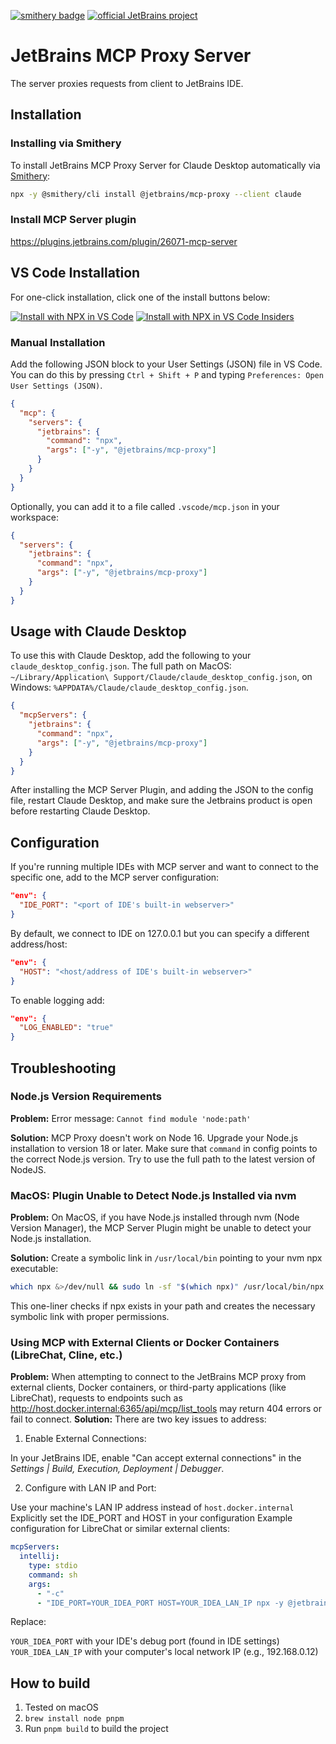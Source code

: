 [![smithery badge](https://smithery.ai/badge/@jetbrains/mcp-proxy)](https://smithery.ai/server/@jetbrains/mcp-proxy)
[![official JetBrains project](http://jb.gg/badges/incubator-flat-square.svg)](https://github.com/JetBrains#jetbrains-on-github)
# JetBrains MCP Proxy Server

The server proxies requests from client to JetBrains IDE.

## Installation

### Installing via Smithery

To install JetBrains MCP Proxy Server for Claude Desktop automatically via [Smithery](https://smithery.ai/server/@jetbrains/mcp-proxy):

```bash
npx -y @smithery/cli install @jetbrains/mcp-proxy --client claude
```

### Install MCP Server plugin

https://plugins.jetbrains.com/plugin/26071-mcp-server

## VS Code Installation

For one-click installation, click one of the install buttons below:

[![Install with NPX in VS Code](https://img.shields.io/badge/VS_Code-NPM-0098FF?style=flat-square&logo=visualstudiocode&logoColor=white)](https://insiders.vscode.dev/redirect/mcp/install?name=jetbrains&config=%7B%22command%22%3A%22npx%22%2C%22args%22%3A%5B%22-y%22%2C%22%40jetbrains%2Fmcp-proxy%22%5D%7D) [![Install with NPX in VS Code Insiders](https://img.shields.io/badge/VS_Code_Insiders-NPM-24bfa5?style=flat-square&logo=visualstudiocode&logoColor=white)](https://insiders.vscode.dev/redirect/mcp/install?name=jetbrains&config=%7B%22command%22%3A%22npx%22%2C%22args%22%3A%5B%22-y%22%2C%22%40jetbrains%2Fmcp-proxy%22%5D%7D&quality=insiders)

### Manual Installation

Add the following JSON block to your User Settings (JSON) file in VS Code. You can do this by pressing `Ctrl + Shift + P` and typing `Preferences: Open User Settings (JSON)`.

```json
{
  "mcp": {
    "servers": {
      "jetbrains": {
        "command": "npx",
        "args": ["-y", "@jetbrains/mcp-proxy"]
      }
    }
  }
}
```

Optionally, you can add it to a file called `.vscode/mcp.json` in your workspace:

```json
{
  "servers": {
    "jetbrains": {
      "command": "npx",
      "args": ["-y", "@jetbrains/mcp-proxy"]
    }
  }
}
```

## Usage with Claude Desktop

To use this with Claude Desktop, add the following to your `claude_desktop_config.json`.
The full path on MacOS: `~/Library/Application\ Support/Claude/claude_desktop_config.json`, on Windows: `%APPDATA%/Claude/claude_desktop_config.json`.

```json
{
  "mcpServers": {
    "jetbrains": {
      "command": "npx",
      "args": ["-y", "@jetbrains/mcp-proxy"]
    }
  }
}
```

After installing the MCP Server Plugin, and adding the JSON to the config file, restart Claude Desktop, and make sure the Jetbrains product is open before restarting Claude Desktop. 

## Configuration

If you're running multiple IDEs with MCP server and want to connect to the specific one, add to the MCP server configuration:
```json
"env": {
  "IDE_PORT": "<port of IDE's built-in webserver>"
}
```

By default, we connect to IDE on  127.0.0.1 but you can specify a different address/host:
```json
"env": {
  "HOST": "<host/address of IDE's built-in webserver>"
}
```

To enable logging add:
```json
"env": {
  "LOG_ENABLED": "true"
}
```

## Troubleshooting

### Node.js Version Requirements
**Problem:** Error message: `Cannot find module 'node:path'`

**Solution:**
MCP Proxy doesn't work on Node 16.
Upgrade your Node.js installation to version 18 or later. Make sure that `command` in config points to the correct Node.js version.
Try to use the full path to the latest version of NodeJS.

### 

### MacOS: Plugin Unable to Detect Node.js Installed via nvm
**Problem:** On MacOS, if you have Node.js installed through nvm (Node Version Manager), the MCP Server Plugin might be unable to detect your Node.js installation.

**Solution:** Create a symbolic link in `/usr/local/bin` pointing to your nvm npx executable:
```bash
which npx &>/dev/null && sudo ln -sf "$(which npx)" /usr/local/bin/npx
```
This one-liner checks if npx exists in your path and creates the necessary symbolic link with proper permissions.

### Using MCP with External Clients or Docker Containers (LibreChat, Cline, etc.)

**Problem:** When attempting to connect to the JetBrains MCP proxy from external clients, Docker containers, or third-party applications (like LibreChat), requests to endpoints such as http://host.docker.internal:6365/api/mcp/list_tools may return 404 errors or fail to connect.
**Solution:** There are two key issues to address:
1. Enable External Connections:

In your JetBrains IDE, enable "Can accept external connections" in the _Settings | Build, Execution, Deployment | Debugger_.

2. Configure with LAN IP and Port:

Use your machine's LAN IP address instead of `host.docker.internal`
Explicitly set the IDE_PORT and HOST in your configuration
Example configuration for LibreChat or similar external clients:
```yaml
mcpServers:
  intellij:
    type: stdio
    command: sh
    args:
      - "-c"
      - "IDE_PORT=YOUR_IDEA_PORT HOST=YOUR_IDEA_LAN_IP npx -y @jetbrains/mcp-proxy"
```
Replace:

`YOUR_IDEA_PORT` with your IDE's debug port (found in IDE settings)
`YOUR_IDEA_LAN_IP` with your computer's local network IP (e.g., 192.168.0.12)


## How to build
1. Tested on macOS
2. `brew install node pnpm`
3. Run `pnpm build` to build the project
